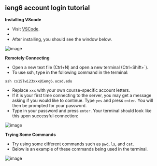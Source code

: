 **ieng6 account login tutorial**
-

**Installing VScode**

* Visit [VSCode](https://code.visualstudio.com/Download).
* 
* After installing, you should see the window below.

![image](https://user-images.githubusercontent.com/122562296/212161867-81949d7b-29f3-4585-8811-52f8fa11edc6.png)

**Remotely Connecting**

* Open a new text file (Ctrl+N) and open a new terminal (Ctrl+Shift+`).
* To use ssh, type in the following command in the terminal:
```
ssh cs15lwi23xxx@ieng6.ucsd.edu
```
* Replace `xxx` with your own course-specific account letters.
* If it is your first time connecting to the server, you may get a message asking if you would like to continue. Type `yes` and press `enter`. You will then be prompted for your password.
* Type in your password and press `enter`. Your terminal should look like this upon successful connection:

![image](https://user-images.githubusercontent.com/122562296/212165785-f943a29c-8b85-4ce8-9c13-3999ae88926f.png)

**Trying Some Commands**

* Try using some different commands such as `pwd`, `ls`, and `cat`.
* Below is an example of these commands being used in the terminal.

![image](https://user-images.githubusercontent.com/122562296/212203249-58995840-9b13-4a0f-b00d-62e0b29aa6bc.png)

